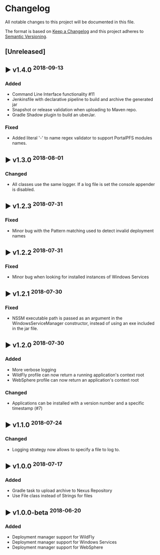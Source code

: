 # Changelog
All notable changes to this project will be documented in this file.

The format is based on [Keep a Changelog](http://keepachangelog.com/en/1.0.0/)
and this project adheres to [Semantic Versioning](http://semver.org/spec/v2.0.0.html).


## [Unreleased]

## :arrow_forward: v1.4.0 <sup>2018-09-13</sup>
### Added
 - Command Line Interface functionality #11
 - Jenkinsfile with declarative pipeline to build and archive the generated jar
 - Snapshot or release validation when uploading to Maven repo.
 - Gradle Shadow plugin to build an uberJar.

### Fixed
 - Added literal '-' to name regex validator to support PortalPFS modules names.

## :arrow_forward: v1.3.0 <sup>2018-08-01</sup>
### Changed
- All classes use the same logger. If a log file is set the console appender is disabled.

## :arrow_forward: v1.2.3 <sup>2018-07-31</sup>
### Fixed
- Minor bug with the Pattern matching used to detect invalid deployment names

## :arrow_forward: v1.2.2 <sup>2018-07-31</sup>
### Fixed
- Minor bug when looking for installed instances of Windows Services

## :arrow_forward: v1.2.1 <sup>2018-07-30</sup>
### Fixed
- NSSM executable path is passed as an argument in the WindowsServiceManager constructor, instead of using an exe included in the jar file.

## :arrow_forward: v1.2.0 <sup>2018-07-30</sup>
### Added 
- More verbose logging
- WildFly profile can now return a running application's context root
- WebSphere profile can now return an application's context root
    
### Changed
- Applications can be installed with a version number and a specific timestamp (#7)

## :arrow_forward: v1.1.0 <sup>2018-07-24</sup>
### Changed
- Logging strategy now allows to specify a file to log to.

## :arrow_forward: v1.0.0 <sup>2018-07-17</sup>
### Added
- Gradle task to upload archive to Nexus Repository
- Use File class instead of Strings for files

## :arrow_forward: v1.0.0-beta <sup>2018-06-20</sup>

### Added
- Deployment manager support for WildFly
- Deployment manager support for Windows Services
- Deployment manager support for WebSphere
